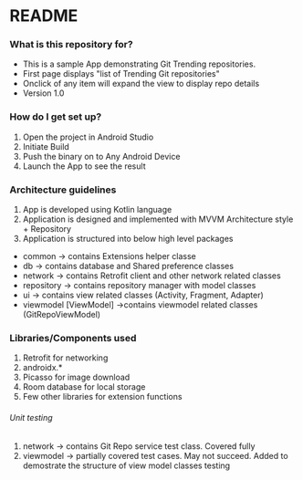 # README #

### What is this repository for? ###
* This is a sample App demonstrating Git Trending repositories.
* First page displays "list of Trending Git repositories"
* Onclick of any item will expand the view to display repo details
* Version
1.0

### How do I get set up? ###
1. Open the project in Android Studio
2. Initiate Build
3. Push the binary on to Any Android Device
4. Launch the App to see the result

### Architecture guidelines ###
1. App is developed using Kotlin language
1. Application is designed and implemented with MVVM Architecture style + Repository
2. Application is structured into below high level packages

* common -> contains Extensions helper classe
* db -> contains database and Shared preference classes
* network -> contains Retrofit client and other network related classes
* repository -> contains repository manager with model classes
* ui -> contains view related classes (Activity, Fragment, Adapter)
* viewmodel [ViewModel] ->contains viewmodel related classes (GitRepoViewModel)

### Libraries/Components used ###
1. Retrofit for networking
2. androidx.*
3. Picasso for image download
4. Room database for local storage
5. Few other libraries for extension functions

###### Unit testing #######
1. network -> contains Git Repo service test class. Covered fully
2. viewmodel -> partially covered test cases. May not succeed. Added to demostrate the structure of view model classes testing
